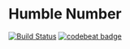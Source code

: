 # Humble Number

[![Build Status](https://travis-ci.org/Morheit/humble-number.svg?branch=master)](https://travis-ci.org/Morheit/humble-number)
[![codebeat badge](https://codebeat.co/badges/8a6e7468-1227-4d12-9b20-6a3790672c4f)](https://codebeat.co/a/yaroslav-stanislavyk/projects/github-com-morheit-humble-number-master)

